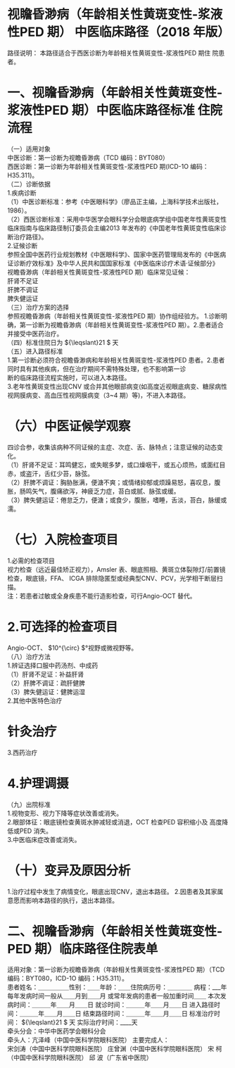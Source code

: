 # 视瞻昏渺病（年龄相关性黄斑变性-浆液性PED 期） 中医临床路径（2018 年版）  
路径说明： 本路径适合于西医诊断为年龄相关性黄斑变性-浆液性PED 期住 院患者。  
# 一、视瞻昏渺病（年龄相关性黄斑变性-浆液性PED 期）中医临床路径标准 住院流程  
（一）适用对象  
中医诊断：第一诊断为视瞻昏渺病（TCD 编码：BYT080）  
西医诊断：第一诊断为年龄相关性黄斑变性-浆液性PED 期(ICD-1O 编码：H35.311)。  
（二）诊断依据  
1.疾病诊断  
（1）中医诊断标准：参考《中医眼科学》（廖品正主编，上海科学技术出版社，1986）。  
（2）西医诊断标准：采用中华医学会眼科学分会眼底病学组中国老年性黄斑变性临床指南与临床路径制订委员会主编2013 年发布的《中国老年性黄斑变性临床诊断治疗路径》。  
2.证候诊断  
参照全国中医药行业规划教材《中医眼科学》、国家中医药管理局发布的《中医病证诊断疗效标准》及中华人民共和国国家标准《中医临床诊疗术语·证候部分》  
视瞻昏渺病（年龄相关性黄斑变性-浆液性PED 期）临床常见证候：  
肝肾不足证  
肝脾不调证  
脾失健运证  
（三）治疗方案的选择  
参照视瞻昏渺病（年龄相关性黄斑变性-浆液性PED 期）协作组经验方。 1.诊断明确，第一诊断为视瞻昏渺病（年龄相关性黄斑变性-浆液性PED 期）。2.患者适合并接受中医药治疗。  
（四）标准住院日为 ${\leqslant}21 $ 天  
（五）进入路径标准  
1.第一诊断必须符合视瞻昏渺病和年龄相关性黄斑变性-浆液性PED 患者。2.患者同时具有其他疾病，但在治疗期间不需特殊处理，也不影响第一诊  
断的临床路径流程实施时，可以进入本路径。  
3.老年性黄斑变性出现CNV 或合并其他眼部病变(如高度近视眼底病变、糖尿病性视网膜病变、高血压性视网膜病变（3\~4 期）等)，不进入本路径。  
# （六）中医证候学观察  
四诊合参，收集该病种不同证候的主症、次症、舌、脉特点；注意证候的动态变化。  
（1）肝肾不足证：耳鸣健忘，或失眠多梦，或口燥咽干，或五心烦热，或面红目赤，或盗汗，舌红少苔，脉弦。  
（2）肝脾不调证：胸胁胀满，便溏不爽；或情绪抑郁或烦躁易怒，喜叹息，腹胀，肠鸣矢气，腹痛欲泻，神疲乏力症，苔白或腻、脉弦或缓。  
（3）脾失健运证：倦怠乏力，便溏；或食少，腹胀，嗜睡，舌淡，苔白，脉缓或濡。  
# （七）入院检查项目  
1.必需的检查项目  
视力检查（远近最佳矫正视力），Amsler 表、眼底照相、黄斑立体裂隙灯/前置镜检查，眼底镜，FFA、 ICGA 排除隐匿型或经典型CNV、PCV，光学相干断层扫描。  
注：若患者过敏或全身疾患不能行造影检查，可行Angio-OCT 替代。  
# 2.可选择的检查项目  
Angio-OCT、 $10^{\circ} $°视野或微视野等。  
（八）治疗方法  
1.辨证选择口服中药汤剂、中成药  
（1）肝肾不足证：补益肝肾  
（2）肝脾不调证：疏肝健脾  
（3）脾失健运证：健脾运湿  
2.其他中医特色治疗  
# 针灸治疗  
3.西药治疗  
# 4.护理调摄  
（九）出院标准  
1.视物变形、视力下降等症状改善或消失。  
2.眼部体征：眼底镜检查黄斑水肿减轻或消退，OCT 检查PED 容积缩小及 高度降低或PED 消失。  
3.中医临床症改善或消失。  
# （十）变异及原因分析  
1.治疗过程中发生了病情变化，眼底出现CNV，退出本路径。 
2.因患者及其家属意愿而影响本路径的执行，退出本路径。  
# 二、视瞻昏渺病（年龄相关性黄斑变性-PED 期）临床路径住院表单  
适用对象：第一诊断为视瞻昏渺病（年龄相关性黄斑变性-浆液性PED 期）（TCD 编码：BYT080，ICD-1O 编码：H35.311）。  
患者姓名：＿＿＿＿＿性别：＿＿年龄：＿＿住院病历号：＿＿＿＿ 病程：___年   每年发病时间一般从＿＿月到＿＿月    或常年发病的患者一般加重时间＿＿ 本次发病时间：＿＿＿年＿＿月＿＿日     就诊时间：＿＿＿年＿＿月＿＿日 进入路径时间：＿＿＿年＿＿月＿＿日     结束路径时间：＿＿＿年＿＿月＿＿日 标准治疗时间： ${\leqslant}21 $ 天                  实际治疗时间：____天  
牵头分会：中华中医药学会眼科分会  
牵头人：亢泽峰（中国中医科学院眼科医院） 主要完成人：  
宋剑涛（中国中医科学院眼科医院） 庄曾渊（中国中医科学院眼科医院） 宋  柯（中国中医科学院眼科医院）         邱  波（广东省中医院）  